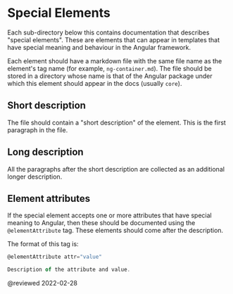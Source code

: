 # Special Elements

Each sub-directory below this contains documentation that describes "special elements".
These are elements that can appear in templates that have special meaning and behaviour in the Angular framework.

Each element should have a markdown file with the same file name as the element's tag name \(for example, `ng-container.md`\).
The file should be stored in a directory whose name is that of the Angular package under which this element should appear in the docs \(usually `core`\).

## Short description

The file should contain a "short description" of the element. This is the first paragraph in the file.

## Long description

All the paragraphs after the short description are collected as an additional longer description.

## Element attributes

If the special element accepts one or more attributes that have special meaning to Angular, then these should be documented using the `@elementAttribute` tag.
These elements should come after the description.

The format of this tag is:

```typescript
@elementAttribute attr="value"

Description of the attribute and value.
```

<!-- links -->

<!-- external links -->

<!-- end links -->

@reviewed 2022-02-28
